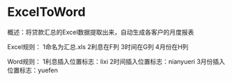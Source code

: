 # ExcelToWord
概述：将贷款汇总的Excel数据提取出来，自动生成各客户的月度报表

Excel规则：
1命名为汇总.xls
2利息在F列
3时间在G列
4月份在H列

Word规则：
1利息插入位置标志：lixi
2时间插入位置标志：nianyueri
3月份插入位置标志：yuefen
